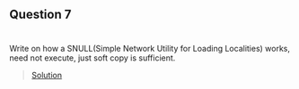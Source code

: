 

## Question 7
#
Write on how a SNULL(Simple Network Utility for Loading Localities) works, need not execute, just soft copy is sufficient.
>[Solution](./solution.md)
#
